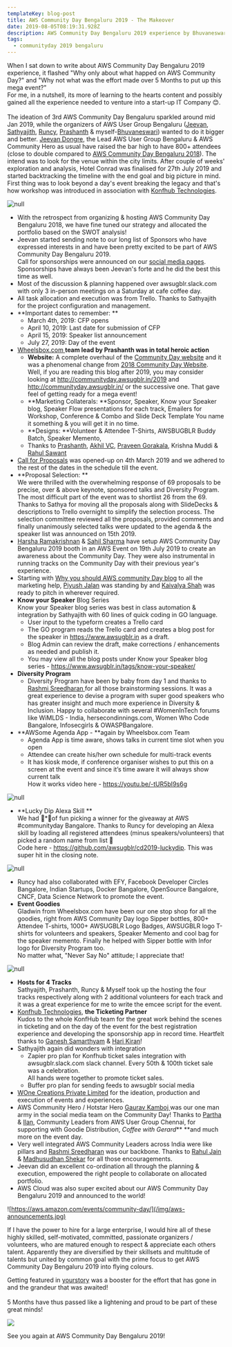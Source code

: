 ```yaml
---
templateKey: blog-post
title: AWS Community Day Bengaluru 2019 - The Makeover
date: 2019-08-05T08:19:31.928Z
description: AWS Community Day Bengaluru 2019 experience by Bhuvaneswari Subramani
tags:
  - communityday 2019 bengaluru
---
```

When I sat down to write about AWS Community Day Bengaluru 2019 experience, it flashed "Why only about what happed on AWS Community Day?" and "Why not what was the effort made over 5 Months to put up this mega event?"  \
For me, in a nutshell, its more of learning to the hearts content and possibly gained all the experience needed to venture into a start-up IT Company 😊.\
\
The ideation of 3rd AWS Community Day Bengaluru sparkled around mid Jan 2019, while the organizers of AWS User Group Bengaluru ([Jeevan](https://www.linkedin.com/in/jeevandongre/), [Sathyajith](https://www.linkedin.com/in/sathyabhat/), [Runcy](https://www.linkedin.com/in/runcyoommen/), [Prashanth](https://www.linkedin.com/in/hnprashanth/) & myself-[Bhuvaneswari](https://www.linkedin.com/in/bhuvanas/)) wanted to do it bigger and better. [Jeevan Dongre](https://www.linkedin.com/in/jeevandongre/), the Lead AWS User Group Bengaluru & AWS Community Hero as usual have raised the bar high to have 800+ attendees (close to double compared to [AWS Community Day Bengaluru 2018](http://installjournal.blogspot.com/2018/09/aws-community-day-bengaluru-2018-day.html)). The intend was to look for the venue within the city limits. After couple of weeks' exploration and analysis, Hotel Conrad was finalised for 27th July 2019 and started backtracking the timeline with the end goal and big picture in mind. First thing was to look beyond a day's event breaking the legacy and that's how workshop was introduced in association with [Konfhub Technologies](https://konfhub.com/).

![null](/img/acd_announcement.jpeg)

* With the retrospect from organizing & hosting AWS Community Day Bengaluru 2018, we have fine tuned our strategy and allocated the portfolio based on the SWOT analysis!
* Jeevan started sending note to our long list of Sponsors who have expressed interests in and have been pretty excited to be part of AWS Community Day Bengaluru 2019. \
  Call for sponsorships were announced on our [social media pages](https://www.awsugblr.in/about).  Sponsorships have always been Jeevan's forte and he did the best this time as well.
* Most of the discussion & planning happened over awsugblr.slack.com with only 3 in-person meetings on a Saturday at cafe coffee day. 
* All task allocation and execution was from Trello. Thanks to Sathyajith for the project configuration and management.
* **Important dates to remember:  **
  * March 4th, 2019: CFP opens
  * April 10, 2019: Last date for submission of CFP
  * April 15, 2019: Speaker list announcement
  * July 27, 2019: Day of the event
* [Wheelsbox.com ](Wheelsbox.com)**team lead by Prashanth was in total heroic action**
  * **Website:**  A complete overhaul of the [Community Day website](http://communityday.awsugblr.in) and it was a phenomenal change from [2018 Community Day Website](http://communityday.awsugblr.in/2018). \
    Well, if you are reading this blog after 2019, you may consider looking at http://communityday.awsugblr.in/2019 and http://communityday.awsugblr.in/ or the successive one. That gave feel of getting ready for a mega event!
  * **Marketing Collaterals: **Sponsor, Speaker, Know your Speaker blog, Speaker Flow presentations for each track, Emailers for Workshop, Conference & Combo and Slide Deck Template
    You name it something & you will get it in no time.
  * **Designs: **Volunteer & Attendee T-Shirts, AWSBUGBLR Buddy Batch, Speaker Memento, 
  * Thanks to [Prashanth](https://www.linkedin.com/in/hnprashanth/), [Akhil VC](https://www.linkedin.com/in/akhilvc10/), [Praveen Gorakala](https://www.linkedin.com/in/praveen-kumar-gorakala-50494b92/), Krishna Muddi & [Rahul Sawant](https://www.linkedin.com/in/rahul-sawant-895481109/)
* [Call for Proposals](https://www.awsugblr.in/blog/2019-03-04-call-for-proposals-for-aws-community-day-bengaluru-2019-are-now-open/) was opened-up on 4th March 2019 and we adhered to the rest of the dates in the schedule till the event.
* **Proposal Selection: **\
  We were thrilled with the overwhelming response of 69 proposals to be precise, over & above keynote, sponsored talks and Diversity Program. The most difficult part of the event was to shortlist 26 from the 69. Thanks to Sathya for moving all the proposals along with SlideDecks & descriptions to Trello overnight to simplify the selection process. The selection committee reviewed all the proposals, provided comments and finally unanimously selected talks were updated to the agenda &  the speaker list was announced on 15th 2019. 
* [Harsha Ramakrishnan](https://www.linkedin.com/in/harshar/) & [Sahil Sharma](https://twitter.com/gh05t_r00t) have setup AWS Community Day Bengaluru 2019 booth in an AWS Event on 19th July 2019 to create an awareness about the Community Day. They were also instrumental in running tracks on the Community Day with their previous year's experience.
* Starting with [Why you should AWS community Day blog](https://medium.com/@piyushj02/why-should-i-attend-aws-community-day-2019-9b712dd61e6e) to all the marketing help, [Piyush Jalan](https://www.linkedin.com/in/piyush-jalan/) was standing by and [Kaivalya Shah](https://www.linkedin.com/in/kaivalyashah/) was ready to pitch in wherever required.
* **Know your Speaker** Blog Series\
  Know your Speaker blog series was best in class automation & integration by Sathyajith  with 60 lines of quick coding in GO language.
  * User input to the typeform creates a Trello card
  * The GO program reads the Trello card and creates a blog post for the speaker in <https://www.awsugblr.in> as a draft.
  * Blog Admin can review the draft, make corrections / enhancements as needed and publish it.
  * You may view all the blog posts under Know your Speaker blog series - [https://www.awsugblr.in/tags/know-your-speaker/ ](https://www.awsugblr.in/tags/know-your-speaker/)
* **Diversity Program**
  * Diversity Program have been by baby from day 1 and thanks to [Rashmi Sreedharan  ](https://www.linkedin.com/in/rashmis/)for all those brainstorming sessions. It was a great experience to devise a program with super good speakers  who has greater insight and much more experience in Diversity & Inclusion. Happy to collaborate with several #WomenInTech forums like WiMLDS - India, hersecondinnings.com, Women Who Code Bangalore, Infosecgirls & OWASPBangalore.
* **AWSome Agenda App  - **again by Wheelsbox.com Team
  * Agenda App is time aware, shows talks in current time slot when you open
  * Attendee can create his/her own schedule for multi-track events
  * It has kiosk mode, if conference organiser wishes to put this on a screen at the event and since it’s time aware it will always show current talk\
    How it works video here - [https://youtu.be/-tUR5bI9s6g ](https://youtu.be/-tUR5bI9s6g)

![null](/img/agenda_001.png)

* **Lucky Dip Alexa Skill **\
  We had 💯*💯of fun picking a winner for the giveaway at AWS #communityday Bangalore. Thanks to Runcy for developing an Alexa skill by loading all registered attendees (minus speakers/volunteers) that picked a random name from list 🙌 \
  Code here - <https://github.com/awsugblr/cd2019-luckydip>. This was super hit in the closing note.

![null](/img/luckydip_001.png)

* Runcy had also collaborated with EFY, Facebook Developer Circles Bangalore, Indian Startups, Docker Bangalore, OpenSource Bangalore, CNCF, Data Science Network to promote the event.
* **Event Goodies**\
  Gladwin from Wheelsbox.com have been our one stop shop for all the goodies, right from AWS Community Day logo Sipper bottles, 800+ Attendee T-shirts, 1000+ AWSUGBLR Logo Badges, AWSUGBLR logo T-shirts for volunteers and speakers, Speaker Memento and cool bag for the speaker memento. Finally he helped with Sipper bottle with Infor logo for Diversity Program too. \
  No matter what, "Never Say No" attitude; I appreciate that!

![null](/img/speaker_memento.png)

* **Hosts for 4 Tracks**\
  Sathyajith, Prashanth, Runcy & Myself took up the hosting the four tracks respectively along with 2 additional volunteers for each track and it was a great experience for me to write the emcee script for the event. 
* [Konfhub Technologies](https://konfhub.com/), **the Ticketing Partner**\
  Kudos to the whole KonfHub team for the great work behind the scenes in ticketing and on the day of the event for the best registration experience and developing the sponsorship app in record time. Heartfelt thanks to [Ganesh Samarthyam](https://twitter.com/GSamarthyam) & [Hari Kiran](https://www.linkedin.com/in/gharikiran/)!
* Sathyajith again did wonders with integration
  * Zapier pro plan for Konfhub ticket sales integration with awsugblr.slack.com slack channel. Every 50th & 100th ticket sale was a celebration.  \
    All hands were together to promote ticket sales.
  * Buffer pro plan for sending feeds to awsugblr social media 
* [WOne Creations Private Limited](https://www.facebook.com/Wonecreations/) for the ideation, production and execution of events and experiences.
* AWS Community Hero / Hotstar Hero [Gaurav Kamboj ](https://www.linkedin.com/in/gauravkamboj/)was our one man army in the social media team on the Community Day! Thanks to [Partha](https://www.linkedin.com/in/parthasarathi-b/) & [Ilan](https://www.linkedin.com/in/ilanchezhian/), Community Leaders from AWS User Group Chennai, for supporting with Goodie Distribution, _Coffee with Gerard_\*\* \*\*and much more on the event day.
* Very well integrated AWS Community Leaders across India were like pillars and [Rashmi Sreedharan](https://www.linkedin.com/in/rashmis/) was our backbone. Thanks to [Rahul Jain](https://www.linkedin.com/in/rahrj/) & [Madhusudhan Shekar](https://www.linkedin.com/in/madhusudanshekar/) for all those encouragements. 
* Jeevan did an excellent co-ordination all through the planning & execution, empowered the right people to collaborate on allocated portfolio.
* AWS Cloud was also super excited about our AWS Community Day Bengaluru 2019 and announced to the world!

![https://aws.amazon.com/events/community-day/](/img/aws-announcements.jpg)

If I have the power to hire for a large enterprise, I would hire all of these highly skilled, self-motivated, committed, passionate organizers / volunteers, who are matured enough to respect & appreciate each others talent. Apparently they are diversified by their skillsets and multitude of talents but united by common goal with the prime focus to get AWS Community Day Bengaluru 2019 into flying colours.

Getting featured in [yourstory](https://yourstory.com/2019/07/aws-group-bengaluru-host-community-day) was a booster for the effort that has gone in and the grandeur that was awaited!\
\
5 Months have thus passed like a lightening and proud to be part of these great minds!



![](/img/volunteers.png)

See you again at AWS Community Day Bengaluru 2019!
